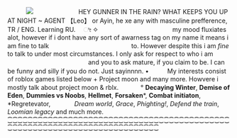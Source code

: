 　　　![](https://files.catbox.moe/f90s6q.png) 　　　　　　　HEY GUNNER IN THE RAIN? WHAT KEEPS YOU UP AT NIGHT ~ 
AGENT 【Leo】 or Ayin, he xe any with masculine prefference, TR / ENG. Learning RU. 　ೀ 
✧　　　　　　　　　　　　my mood fluxiates alot, however if i dont have any sort of awarness tag on my name it means i am fine to talk
　　　　　　　　　　　　　to. However despite this i am *fine* to talk to under most circumstances. I only ask for respect to who i am
　　　　　　　　　　　　　and you to ask mature, if you claim to be. I can be funny and silly if you do not. Just sayinnnn.
•　　　My interests consist of roblox games listed below + Project moon and many more. Howvere i mostly talk about project moon & rblx.
‎ 　　　° **Decaying Winter**, **Demise of Eden**, **Dummies vs Noobs**, **Hellmet**, **Forsaken***, **Combat initiaton**, *Regretevator,
‎ 　　　‎ ‎*Dream world*, *Grace*, *Phighting!*, *Defend the train*, *Loomian legacy* and much more.
⁐⁐⁐⁐⁐⁐⁐⁐⁐⁐⁐⁐⁐⁐⁐⁐⁐⁐⁐⁐⁐⁐⁐⁐⁐⁐⁐⁐⁐⁐⁐⁐⁐⁐⁐⁐⁐⁐⁐⁐⁐⁐⁐⁐⁐⁐⁐⁐⁐⁐⁐⁐⁐⁐⁐⁐⁐⁐⁐⁐⁐⁐⁐⁐⁐⁐⁐⁐⁐⁐⁐⁐⁐⁐
